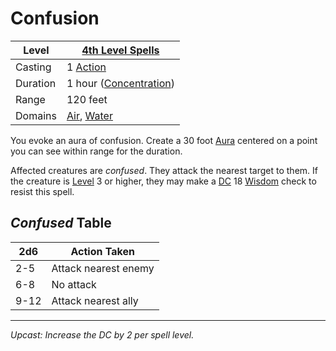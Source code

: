# Confusion

| Level    | [4th Level Spells](4th%20Level%20Spells.md)                                        |
| -------- | ---------------------------------------------------------------------------------- |
| Casting  | 1 [Action](../../../../Game%20Procedures/Core%20Procedures/Action.md)                                |
| Duration | 1 hour ([Concentration](../../../Spellcasting/Concentration.md))                   |
| Range    | 120 feet                                                                           |
| Domains  | [Air](../../Spell%20Domains/Air.md), [Water](../../Spell%20Domains/Water.md) |

You evoke an aura of confusion. Create a 30 foot [Aura](../../Areas%20of%20Effect/Aura.md) centered on a point you can see within range for the duration.

Affected creatures are *confused*. They attack the nearest target to them. If the creature is [Level](../../../../Player%20Characters/Derived%20Statistics/Level.md) 3 or higher, they may make a [DC](../../../../Game%20Procedures/Core%20Procedures/DC.md) 18 [Wisdom](../../../../Player%20Characters/The%20Ability%20Scores/Wisdom.md) check to resist this spell.

## *Confused* Table

| 2d6  | Action Taken         |
| ---- | -------------------- |
| 2-5  | Attack nearest enemy |
| 6-8  | No attack            |
| 9-12 | Attack nearest ally  |

---
*Upcast: Increase the DC by 2 per spell level.*
